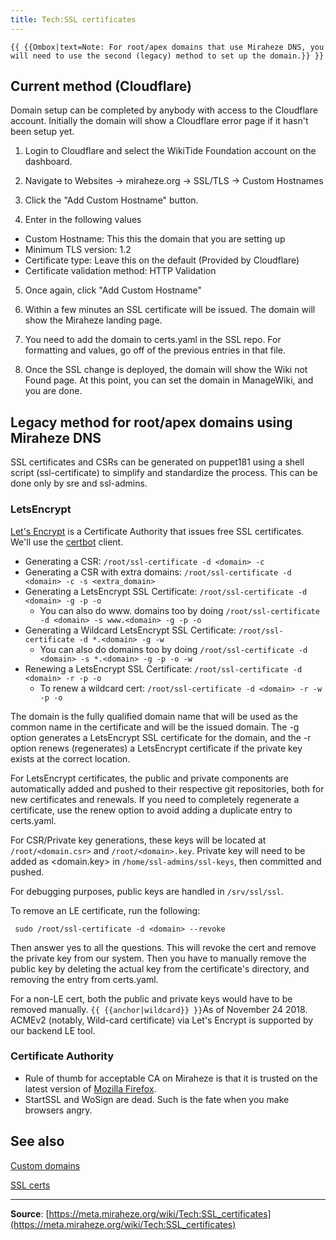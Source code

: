 ```yaml
---
title: Tech:SSL certificates
---
```


`{{ {{Ombox|text=Note: For root/apex domains that use Miraheze DNS, you will need to use the second (legacy) method to set up the domain.}} }}`

## Current method (Cloudflare) 

Domain setup can be completed by anybody with access to the Cloudflare account. Initially the domain will show a Cloudflare error page if it hasn't been setup yet.

1. Login to Cloudflare and select the WikiTide Foundation account on the dashboard.

2. Navigate to Websites -> miraheze.org -> SSL/TLS -> Custom Hostnames

3. Click the "Add Custom Hostname" button.

4. Enter in the following values

* Custom Hostname: This this the domain that you are setting up
* Minimum TLS version: 1.2
* Certificate type: Leave this on the default (Provided by Cloudflare)
* Certificate validation method: HTTP Validation

5. Once again, click "Add Custom Hostname"

6. Within a few minutes an SSL certificate will be issued. The domain will show the Miraheze landing page.

7. You need to add the domain to certs.yaml in the SSL repo. For formatting and values, go off of the previous entries in that file.

8. Once the SSL change is deployed, the domain will show the Wiki not Found page. At this point, you can set the domain in ManageWiki, and you are done.

## Legacy method for root/apex domains using Miraheze DNS 

SSL certificates and CSRs can be generated on puppet181 using a shell script (ssl-certificate) to simplify and standardize the process. This can be done only by sre and ssl-admins.

### LetsEncrypt 

[Let's Encrypt](https://letsencrypt.org) is a Certificate Authority that issues free SSL certificates. We'll use the [certbot](https://github.com/certbot/certbot) client.

* Generating a CSR: `/root/ssl-certificate -d <domain> -c`
* Generating a CSR with extra domains: `/root/ssl-certificate -d <domain> -c -s <extra_domain>`
* Generating a LetsEncrypt SSL Certificate: `/root/ssl-certificate -d <domain> -g -p -o`
   * You can also do www. domains too by doing `/root/ssl-certificate -d <domain> -s www.<domain> -g -p -o`
* Generating a Wildcard LetsEncrypt SSL Certificate: `/root/ssl-certificate -d *.<domain> -g -w`
   * You can also do <domain> domains too by doing `/root/ssl-certificate -d <domain> -s *.<domain> -g -p -o -w`
* Renewing a LetsEncrypt SSL Certificate: `/root/ssl-certificate -d <domain> -r -p -o`
   * To renew a wildcard cert: `/root/ssl-certificate -d <domain> -r -w -p -o`

The domain is the fully qualified domain name that will be used as the common name in the certificate and will be the issued domain. The -g option generates a LetsEncrypt SSL certificate for the domain, and the -r option renews (regenerates) a LetsEncrypt certificate if the private key exists at the correct location.

For LetsEncrypt certificates, the public and private components are automatically added and pushed to their respective git repositories, both for new certificates and renewals. If you need to completely regenerate a certificate, use the renew option to avoid adding a duplicate entry to certs.yaml.

For CSR/Private key generations, these keys will be located at `/root/<domain.csr>` and `/root/<domain>.key`. Private key will need to be added as <domain.key> in `/home/ssl-admins/ssl-keys`, then committed and pushed.

For debugging purposes, public keys are handled in `/srv/ssl/ssl`.

To remove an LE certificate, run the following:
```
 sudo /root/ssl-certificate -d <domain> --revoke
```
Then answer yes to all the questions. This will revoke the cert and remove the private key from our system. Then you have to manually remove the public key by deleting the actual key from the certificate's directory, and removing the entry from certs.yaml.

For a non-LE cert, both the public and private keys would have to be removed manually.
 `{{ {{anchor|wildcard}} }}`As of November 24 2018. ACMEv2 (notably, Wild-card certificate) via Let's Encrypt is supported by our backend LE tool.

### Certificate Authority 

* Rule of thumb for acceptable CA on Miraheze is that it is trusted on the latest version of [Mozilla Firefox](https://meta.miraheze.org/wiki/:w:Mozilla_Firefox).
* StartSSL and WoSign are dead. Such is the fate when you make browsers angry.

## See also 

[Custom domains](https://meta.miraheze.org/wiki/Custom_domains)

[SSL certs](https://meta.miraheze.org/wiki/Category:Guides_for_sysadmins)

----
**Source**: [https://meta.miraheze.org/wiki/Tech:SSL_certificates](https://meta.miraheze.org/wiki/Tech:SSL_certificates)
